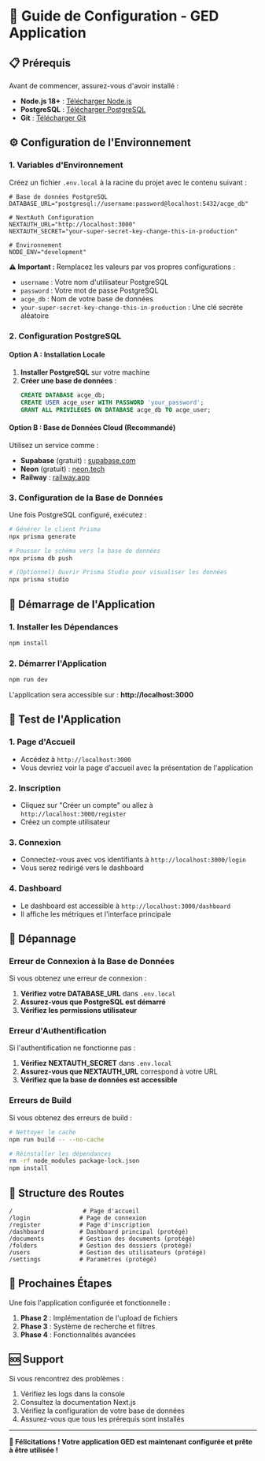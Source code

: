 # 🚀 Guide de Configuration - GED Application

## 📋 Prérequis

Avant de commencer, assurez-vous d'avoir installé :

- **Node.js 18+** : [Télécharger Node.js](https://nodejs.org/)
- **PostgreSQL** : [Télécharger PostgreSQL](https://www.postgresql.org/download/)
- **Git** : [Télécharger Git](https://git-scm.com/)

## ⚙️ Configuration de l'Environnement

### 1. Variables d'Environnement

Créez un fichier `.env.local` à la racine du projet avec le contenu suivant :

```env
# Base de données PostgreSQL
DATABASE_URL="postgresql://username:password@localhost:5432/acge_db"

# NextAuth Configuration
NEXTAUTH_URL="http://localhost:3000"
NEXTAUTH_SECRET="your-super-secret-key-change-this-in-production"

# Environnement
NODE_ENV="development"
```

**⚠️ Important :** Remplacez les valeurs par vos propres configurations :
- `username` : Votre nom d'utilisateur PostgreSQL
- `password` : Votre mot de passe PostgreSQL
- `acge_db` : Nom de votre base de données
- `your-super-secret-key-change-this-in-production` : Une clé secrète aléatoire

### 2. Configuration PostgreSQL

#### Option A : Installation Locale

1. **Installer PostgreSQL** sur votre machine
2. **Créer une base de données** :
   ```sql
   CREATE DATABASE acge_db;
   CREATE USER acge_user WITH PASSWORD 'your_password';
   GRANT ALL PRIVILEGES ON DATABASE acge_db TO acge_user;
   ```

#### Option B : Base de Données Cloud (Recommandé)

Utilisez un service comme :
- **Supabase** (gratuit) : [supabase.com](https://supabase.com)
- **Neon** (gratuit) : [neon.tech](https://neon.tech)
- **Railway** : [railway.app](https://railway.app)

### 3. Configuration de la Base de Données

Une fois PostgreSQL configuré, exécutez :

```bash
# Générer le client Prisma
npx prisma generate

# Pousser le schéma vers la base de données
npx prisma db push

# (Optionnel) Ouvrir Prisma Studio pour visualiser les données
npx prisma studio
```

## 🚀 Démarrage de l'Application

### 1. Installer les Dépendances

```bash
npm install
```

### 2. Démarrer l'Application

```bash
npm run dev
```

L'application sera accessible sur : **http://localhost:3000**

## 📱 Test de l'Application

### 1. Page d'Accueil
- Accédez à `http://localhost:3000`
- Vous devriez voir la page d'accueil avec la présentation de l'application

### 2. Inscription
- Cliquez sur "Créer un compte" ou allez à `http://localhost:3000/register`
- Créez un compte utilisateur

### 3. Connexion
- Connectez-vous avec vos identifiants à `http://localhost:3000/login`
- Vous serez redirigé vers le dashboard

### 4. Dashboard
- Le dashboard est accessible à `http://localhost:3000/dashboard`
- Il affiche les métriques et l'interface principale

## 🔧 Dépannage

### Erreur de Connexion à la Base de Données

Si vous obtenez une erreur de connexion :

1. **Vérifiez votre DATABASE_URL** dans `.env.local`
2. **Assurez-vous que PostgreSQL est démarré**
3. **Vérifiez les permissions utilisateur**

### Erreur d'Authentification

Si l'authentification ne fonctionne pas :

1. **Vérifiez NEXTAUTH_SECRET** dans `.env.local`
2. **Assurez-vous que NEXTAUTH_URL** correspond à votre URL
3. **Vérifiez que la base de données est accessible**

### Erreurs de Build

Si vous obtenez des erreurs de build :

```bash
# Nettoyer le cache
npm run build -- --no-cache

# Réinstaller les dépendances
rm -rf node_modules package-lock.json
npm install
```

## 📁 Structure des Routes

```
/                    # Page d'accueil
/login              # Page de connexion
/register           # Page d'inscription
/dashboard          # Dashboard principal (protégé)
/documents          # Gestion des documents (protégé)
/folders            # Gestion des dossiers (protégé)
/users              # Gestion des utilisateurs (protégé)
/settings           # Paramètres (protégé)
```

## 🎯 Prochaines Étapes

Une fois l'application configurée et fonctionnelle :

1. **Phase 2** : Implémentation de l'upload de fichiers
2. **Phase 3** : Système de recherche et filtres
3. **Phase 4** : Fonctionnalités avancées

## 🆘 Support

Si vous rencontrez des problèmes :

1. Vérifiez les logs dans la console
2. Consultez la documentation Next.js
3. Vérifiez la configuration de votre base de données
4. Assurez-vous que tous les prérequis sont installés

---

**🎉 Félicitations ! Votre application GED est maintenant configurée et prête à être utilisée !**
